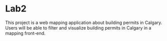 # Lab2
This project is a web mapping application about building permits in Calgary. 
Users will be able to filter and visualize building permits in Calgary in a mapping front-end.


